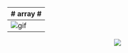 <div align="center">
  
  | # array # |  
  | ------------- | 
  | ![gif](https://media.tenor.com/jVS2FK25zYsAAAAC/trippy-colors.gif) | 

  ![](https://github-readme-stats.vercel.app/api?username=arraywtf&theme=dark&hide_border=true&include_all_commits=false&count_private=false)<br/>

</div>


